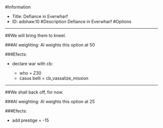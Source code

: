 #Information
 - Title: Defiance in Everwharf
 - ID: adshaw.10
#Description
Defiance in Everwharf
#Options

___
##We will bring them to kneel.

###AI weighting:
AI weights this option at 50


###Efects:<ul><li>declare war with cb:</li><ul><li>who = Z30</li><li>casus belli = cb_vassalize_mission</li></ul></ul>

___
##We shall back off, for now.

###AI weighting:
AI weights this option at 25


###Efects:<ul><li>add prestige = -15</li></ul>
